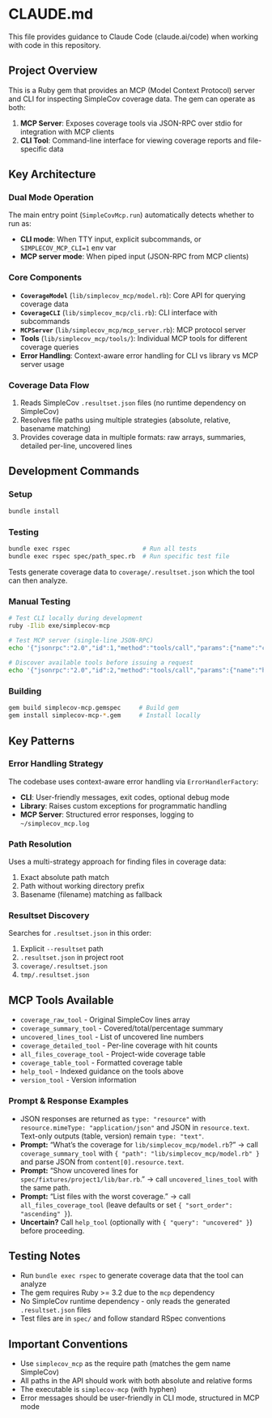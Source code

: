 # CLAUDE.md

This file provides guidance to Claude Code (claude.ai/code) when working with code in this repository.

## Project Overview

This is a Ruby gem that provides an MCP (Model Context Protocol) server and CLI for inspecting SimpleCov coverage data. The gem can operate as both:
1. **MCP Server**: Exposes coverage tools via JSON-RPC over stdio for integration with MCP clients
2. **CLI Tool**: Command-line interface for viewing coverage reports and file-specific data

## Key Architecture

### Dual Mode Operation
The main entry point (`SimpleCovMcp.run`) automatically detects whether to run as:
- **CLI mode**: When TTY input, explicit subcommands, or `SIMPLECOV_MCP_CLI=1` env var
- **MCP server mode**: When piped input (JSON-RPC from MCP clients)

### Core Components
- **`CoverageModel`** (`lib/simplecov_mcp/model.rb`): Core API for querying coverage data
- **`CoverageCLI`** (`lib/simplecov_mcp/cli.rb`): CLI interface with subcommands
- **`MCPServer`** (`lib/simplecov_mcp/mcp_server.rb`): MCP protocol server
- **Tools** (`lib/simplecov_mcp/tools/`): Individual MCP tools for different coverage queries
- **Error Handling**: Context-aware error handling for CLI vs library vs MCP server usage

### Coverage Data Flow
1. Reads SimpleCov `.resultset.json` files (no runtime dependency on SimpleCov)
2. Resolves file paths using multiple strategies (absolute, relative, basename matching)
3. Provides coverage data in multiple formats: raw arrays, summaries, detailed per-line, uncovered lines

## Development Commands

### Setup
```bash
bundle install
```

### Testing
```bash
bundle exec rspec                    # Run all tests
bundle exec rspec spec/path_spec.rb  # Run specific test file
```
Tests generate coverage data to `coverage/.resultset.json` which the tool can then analyze.

### Manual Testing
```bash
# Test CLI locally during development
ruby -Ilib exe/simplecov-mcp

# Test MCP server (single-line JSON-RPC)
echo '{"jsonrpc":"2.0","id":1,"method":"tools/call","params":{"name":"coverage_summary_tool","arguments":{"path":"lib/simple_cov_mcp.rb"}}}' | ruby -Ilib exe/simplecov-mcp
 
# Discover available tools before issuing a request
echo '{"jsonrpc":"2.0","id":2,"method":"tools/call","params":{"name":"help_tool","arguments":{}}}' | ruby -Ilib exe/simplecov-mcp
```

### Building
```bash
gem build simplecov-mcp.gemspec     # Build gem
gem install simplecov-mcp-*.gem     # Install locally
```

## Key Patterns

### Error Handling Strategy
The codebase uses context-aware error handling via `ErrorHandlerFactory`:
- **CLI**: User-friendly messages, exit codes, optional debug mode
- **Library**: Raises custom exceptions for programmatic handling
- **MCP Server**: Structured error responses, logging to `~/simplecov_mcp.log`

### Path Resolution
Uses a multi-strategy approach for finding files in coverage data:
1. Exact absolute path match
2. Path without working directory prefix
3. Basename (filename) matching as fallback

### Resultset Discovery
Searches for `.resultset.json` in this order:
1. Explicit `--resultset` path
2. `.resultset.json` in project root
3. `coverage/.resultset.json`
4. `tmp/.resultset.json`

## MCP Tools Available

- `coverage_raw_tool` - Original SimpleCov lines array
- `coverage_summary_tool` - Covered/total/percentage summary
- `uncovered_lines_tool` - List of uncovered line numbers
- `coverage_detailed_tool` - Per-line coverage with hit counts
- `all_files_coverage_tool` - Project-wide coverage table
- `coverage_table_tool` - Formatted coverage table
- `help_tool` - Indexed guidance on the tools above
- `version_tool` - Version information

### Prompt & Response Examples
- JSON responses are returned as `type: "resource"` with `resource.mimeType: "application/json"` and JSON in `resource.text`. Text-only outputs (table, version) remain `type: "text"`.
- **Prompt:** “What’s the coverage for `lib/simplecov_mcp/model.rb`?” → call `coverage_summary_tool` with `{ "path": "lib/simplecov_mcp/model.rb" }` and parse JSON from `content[0].resource.text`.
- **Prompt:** “Show uncovered lines for `spec/fixtures/project1/lib/bar.rb`.” → call `uncovered_lines_tool` with the same path.
- **Prompt:** “List files with the worst coverage.” → call `all_files_coverage_tool` (leave defaults or set `{ "sort_order": "ascending" }`).
- **Uncertain?** Call `help_tool` (optionally with `{ "query": "uncovered" }`) before proceeding.

## Testing Notes

- Run `bundle exec rspec` to generate coverage data that the tool can analyze
- The gem requires Ruby >= 3.2 due to the `mcp` dependency
- No SimpleCov runtime dependency - only reads the generated `.resultset.json` files
- Test files are in `spec/` and follow standard RSpec conventions

## Important Conventions

- Use `simplecov_mcp` as the require path (matches the gem name SimpleCov)
- All paths in the API should work with both absolute and relative forms
- The executable is `simplecov-mcp` (with hyphen)
- Error messages should be user-friendly in CLI mode, structured in MCP mode
